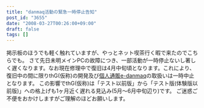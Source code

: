 ```yaml
---
title: "danmaq活動の緊急一時停止告知"
post_id: "3655"
date: "2008-03-27T00:26:00+09:00"
draft: false
tags: []
---
```



掲示板のほうでも軽く触れていますが、やっとネット喫茶行く暇で来たのでこちらでも。 さて先日未明メインPCの故障につき、一部活動が一時停止ないし著しく遅くなります。なお現在修理中で復旧は4月中旬頃となります。これにより、復旧中の間に限りthG(仮称)の開発及び[個人通販e-danmaq](http://e.danmaq.com/)の取扱いは一時中止となります。 この影響でthG(仮称)は「テスト以前版」から「テスト版(体験版以前版)」への格上げも1ヶ月近く遅れる見込み(5月～6月中旬辺り)です。 ご迷惑ご不便をおかけしますがご理解のほどお願いします。
